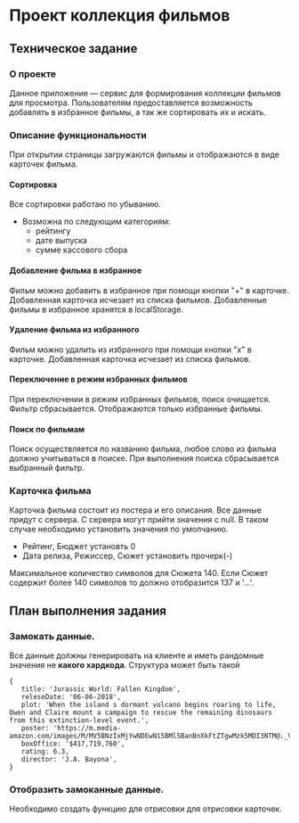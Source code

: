 # Проект коллекция фильмов
## Техническое задание
### О проекте
Данное приложение — сервис для формирования коллекции фильмов для просмотра. Пользователям предоставляется возможность добавлять в избранное фильмы, а так же сортировать их и искать.
 
### Описание функциональности
 
При открытии страницы загружаются фильмы и отображаются в виде карточек фильма.
 
#### Сортировка
Все сортировки работаю по убыванию.
* Возможна по следующим категориям:
  * рейтингу
  * дате выпуска
  * сумме кассового сбора
 
#### Добавление фильма в избранное
Фильм можно добавить в избранное при помощи кнопки "+" в карточке.
Добавленная карточка исчезает из списка фильмов.
Добавленные фильмы в избранное хранятся в localStorage.
 
#### Удаление фильма из избранного
Фильм можно удалить из избранного при помощи кнопки "х" в карточке.
Добавленная карточка исчезает из списка фильмов.
 
#### Переключение в режим избранных фильмов
При переключении в режим избранных фильмов, поиск очищается.
Фильтр сбрасывается.
Отображаются только избранные фильмы.
 
 
#### Поиск по фильмам
Поиск осуществляется по названию фильма, любое слово из фильма должно учитываться в поиске.
При выполнения поиска сбрасывается выбранный фильтр.
 
 
### Карточка фильма
Карточка фильма состоит из постера и его описания.
Все данные придут с сервера. С сервера могут прийти значения с null. В таком случае необходимо установить значения по умолчанию.
* Рейтинг, Бюджет установть 0
* Дата релиза, Режиссер, Сюжет установить прочерк(-)
 
Максимальное количество символов для Сюжета 140. Если Сюжет содержит более 140 символов то должно отобразится 137 и '...'.
 
 
## План выполнения задания
 
### Замокать данные.
Все данные должны генерировать на клиенте и иметь рандомные значения не **какого хардкода**.
Структура может быть такой
```
{
   title: 'Jurassic World: Fallen Kingdom',
   releseDate: '06-06-2018',
   plot: 'When the island s dormant volcano begins roaring to life, Owen and Claire mount a campaign to rescue the remaining dinosaurs from this extinction-level event.',
   poster: 'https://m.media-amazon.com/images/M/MV5BNzIxMjYwNDEwN15BMl5BanBnXkFtZTgwMzk5MDI3NTM@._V1_SX300.jpg',
   boxOffice: '$417,719,760',
   rating: 6.3,
   director: 'J.A. Bayona',
}
```
### Отобразить замоканные данные.
Необходимо создать функцию для отрисовки для отрисовки карточек.